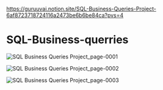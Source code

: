 https://guruuvai.notion.site/SQL-Business-Queries-Project-6af8723718724116a2473be6b6be84ca?pvs=4

# SQL-Business-querries
![SQL Business Queries Project_page-0001](https://github.com/guruuvai/SQL-Business-querries/assets/67874401/4b8715c2-9bd2-4b0e-bfec-bf78124f3e45)


![SQL Business Queries Project_page-0002](https://github.com/guruuvai/SQL-Business-querries/assets/67874401/df376369-5266-485e-9505-7d877d73b377)

![SQL Business Queries Project_page-0003](https://github.com/guruuvai/SQL-Business-querries/assets/67874401/fd476f2c-c5ef-4f74-a9c6-c4ad11d26810)
